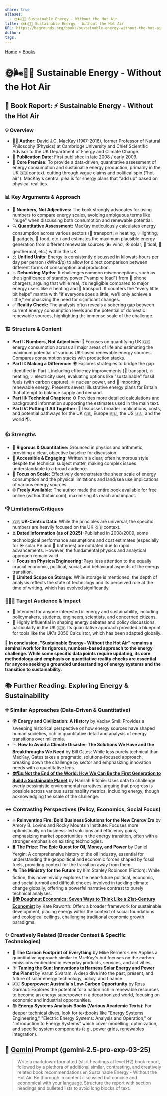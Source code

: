 ```yaml
---
share: true
aliases:
  - 🌞🌬️🌊🌋 Sustainable Energy - Without the Hot Air
title: 🌞🌬️🌊🌋 Sustainable Energy - Without the Hot Air
URL: https://bagrounds.org/books/sustainable-energy-without-the-hot-air
Author: 
tags: 
---
```

[Home](../index.md) > [Books](./index.md)  
# 🌞🌬️🌊🌋 Sustainable Energy - Without the Hot Air  
## 📖 Book Report: ⚡ Sustainable Energy - Without the Hot Air  
  
### 💡 Overview  
  
* 🧑‍🏫 **Author:** David J.C. MacKay (1967-2016), former Professor of Natural Philosophy (Physics) at Cambridge University and Chief Scientific Advisor to the UK Department of Energy and Climate Change.  
* 📅 **Publication Date:** First published in late 2008 / early 2009.  
* 🎯 **Core Premise:** To provide a data-driven, quantitative assessment of energy consumption and sustainable energy production, primarily in the UK 🇬🇧 context, cutting through vague claims and political spin ("hot air"). MacKay's central plea is for energy plans that "add up" based on physical realities.  
  
### 📊 Key Arguments & Approach  
  
* 🔢 **Numbers, Not Adjectives:** The book strongly advocates for using numbers to compare energy scales, avoiding ambiguous terms like "huge" when discussing both consumption and renewable potential.  
* 🔍 **Quantitative Assessment:** MacKay meticulously calculates energy consumption across various sectors (🚗 transport, 🔥 heating, 💡 lighting, 📱 gadgets, 🍔 food, etc.) and estimates the maximum plausible energy generation from different renewable sources (🌬️ wind, ☀️ solar, 🌊 tidal, 🌋 geothermal, etc.) within the UK.  
* ⚖️ **Unified Units:** Energy is consistently discussed in kilowatt-hours per day per person (kWh/d/p) to allow for direct comparison between different forms of consumption and production.  
* 💥 **Debunking Myths:** It challenges common misconceptions, such as the significance of standby power ("vampire load") from 📱 phone chargers, arguing that while real, it's negligible compared to major energy users like 🔥 heating and 🚗 transport. It counters the "every little bit helps" mantra with "if everyone does a little, we'll only achieve a little," emphasizing the need for significant changes.  
* ✅ **Reality Check:** The analysis often reveals a sobering gap between current energy consumption levels and the potential of domestic renewable sources, highlighting the immense scale of the challenge.  
  
### 🏗️ Structure & Content  
  
* **Part I: Numbers, Not Adjectives:** 🔢 Focuses on quantifying UK 🇬🇧 energy consumption across all major areas of life and estimating the maximum potential of various UK-based renewable energy sources. Compares consumption stacks with production stacks.  
* **Part II: Making a Difference:** 🌍 Explores strategies to bridge the gap identified in Part I, including efficiency improvements (🚗 transport, 🔥 heating, 💡 electricity use), evaluating options like "sustainable" fossil fuels (with carbon capture), ⚛️ nuclear power, and 🚢 importing renewable energy. Presents several illustrative energy plans for Britain that attempt to balance supply and demand.  
* **Part III: Technical Chapters:** ⚙️ Provides more detailed calculations and background information supporting the estimates used in the main text.  
* **Part IV: Putting It All Together:** 🤝 Discusses broader implications, costs, and potential pathways for the UK 🇬🇧, Europe 🇪🇺, the US 🇺🇸, and the world 🌎.  
  
### 👍 Strengths  
  
* 🔬 **Rigorous & Quantitative:** Grounded in physics and arithmetic, providing a clear, objective baseline for discussion.  
* 📖 **Accessible & Engaging:** Written in a clear, often humorous style despite the technical subject matter, making complex issues understandable to a broad audience.  
* 📏 **Focus on Scale:** Effectively demonstrates the sheer scale of energy consumption and the physical limitations and land/sea use implications of various energy sources.  
* 🌐 **Freely Available:** The author made the entire book available for free online (withouthotair.com), maximizing its reach and impact.  
  
### 👎 Limitations/Critiques  
  
* 🇬🇧 **UK-Centric Data:** While the principles are universal, the specific numbers are heavily focused on the UK 🇬🇧 context.  
* ⏳ **Dated Information (as of 2025):** Published in 2008/2009, some technological performance assumptions and cost estimates (especially for ☀️ solar PV and 🔋 batteries) are outdated due to rapid advancements. However, the fundamental physics and analytical approach remain valid.  
* 💡 **Focus on Physics/Engineering:** Pays less attention to the equally crucial economic, political, social, and behavioral aspects of the energy transition.  
* 🔋 **Limited Scope on Storage:** While storage is mentioned, the depth of analysis reflects the state of technology and its perceived role at the time of writing, which has evolved significantly.  
  
### 🧑‍🤝‍🧑 Target Audience & Impact  
  
* 🎯 Intended for anyone interested in energy and sustainability, including policymakers, students, engineers, scientists, and concerned citizens.  
* 📣 Highly influential in shaping energy debates and policy discussions, particularly in the UK 🇬🇧. Its quantitative approach provided a blueprint for tools like the UK's 2050 Calculator, which has been adapted globally.  
  
**🎉 In conclusion, "Sustainable Energy - Without the Hot Air" remains a seminal work for its rigorous, numbers-based approach to the energy challenge. While some specific data points require updating, its core methodology and emphasis on quantitative reality checks are essential for anyone seeking a grounded understanding of energy systems and the transition to sustainability.**  
  
## 📚 Further Reading: Exploring Energy & Sustainability  
  
### ➕ Similar Approaches (Data-Driven & Quantitative)  
  
* 🌍 **Energy and Civilization: A History** by Vaclav Smil: Provides a sweeping historical perspective on how energy sources have shaped human societies, rich in quantitative detail and analysis of energy transitions over millennia.  
* 📉 **How to Avoid a Climate Disaster: The Solutions We Have and the Breakthroughs We Need** by Bill Gates: While less purely technical than MacKay, Gates takes a pragmatic, solutions-focused approach, breaking down the challenge by sector and emphasizing innovation needs with a quantitative lens.  
* **[⛔🌎🔚 Not the End of the World: How We Can Be the First Generation to Build a Sustainable Planet](./not-the-end-of-the-world.md)** by Hannah Ritchie: Uses data to challenge overly pessimistic environmental narratives, arguing that progress is possible across various sustainability metrics, including energy, though acknowledging the scale of the challenge.  
  
### ↔️ Contrasting Perspectives (Policy, Economics, Social Focus)  
  
* 🔥 **Reinventing Fire: Bold Business Solutions for the New Energy Era** by Amory B. Lovins and Rocky Mountain Institute: Focuses more optimistically on business-led solutions and efficiency gains, emphasizing market opportunities in the energy transition, often with a stronger emphasis on existing technologies.  
* 🛢️ **The Prize: The Epic Quest for Oil, Money, and Power** by Daniel Yergin: A comprehensive history of the oil industry, essential for understanding the geopolitical and economic forces shaped by fossil fuels, providing context for the transition away from them.  
* 🎭 **The Ministry for the Future** by Kim Stanley Robinson (Fiction): While fiction, this novel vividly explores the near-future political, economic, and social turmoil and difficult choices involved in tackling climate change globally, offering a powerful narrative contrast to purely technical analyses.  
* **[🍩🌍 Doughnut Economics: Seven Ways to Think Like a 21st-Century Economist](./doughnut-economics-seven-ways-to-think-like-a-21st-century-economist.md)** by Kate Raworth: Offers a broader framework for sustainable development, placing energy within the context of social foundations and ecological ceilings, challenging traditional economic growth paradigms.  
  
### ✨ Creatively Related (Broader Context & Specific Technologies)  
  
* 👣 **The Carbon Footprint of Everything** by Mike Berners-Lee: Applies a quantitative approach similar to MacKay's but focuses on the carbon emissions embedded in everyday products, services, and activities.  
* ☀️ **Taming the Sun: Innovations to Harness Solar Energy and Power the Planet** by Varun Sivaram: A deep dive into the past, present, and future of solar energy technology, policy, and finance.  
* 🇦🇺 **Superpower: Australia's Low-Carbon Opportunity** by Ross Garnaut: Explores the potential for a nation rich in renewable resources to become an energy superpower in a decarbonized world, focusing on economic and industrial opportunities.  
* 📚 **Energy Systems Analysis Books (Various Academic Texts):** For deeper technical dives, look for textbooks like "Energy Systems Engineering," "Electric Energy Systems: Analysis and Operation," or "Introduction to Energy Systems" which cover modelling, optimization, and specific system components (e.g., power grids, renewables integration).  
  
## 💬 [Gemini](../software/gemini.md) Prompt (gemini-2.5-pro-exp-03-25)  
> Write a markdown-formatted (start headings at level H2) book report, followed by a plethora of additional similar, contrasting, and creatively related book recommendations on Sustainable Energy - Without the Hot Air. Be thorough in content discussed but concise and economical with your language. Structure the report with section headings and bulleted lists to avoid long blocks of text.